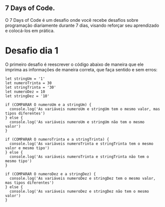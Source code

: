 <h2>7 Days of Code.</h2>
O 7 Days of Code é um desafio onde você recebe desafios sobre programação diariamente durante 7 dias, visando reforçar seu aprendizado e colocá-los em prática.
<h1>Desafio dia 1</h1>
O primeiro desafio é reescrever o código abaixo de maneira que ele imprima as informações de maneira correta, que faça sentido e sem erros:

```
let stringUm = '1'
let numeroTrinta = 30
let stringTrinta = '30'
let numeroDez = 10
let stringDez = '10'

if (COMPARAR O numeroUm e a stringUm) {
  console.log('As variáveis numeroUm e stringUm tem o mesmo valor, mas tipos diferentes')
} else {
  console.log('As variáveis numeroUm e stringUm não tem o mesmo valor')
}

if (COMPARAR O numeroTrinta e a stringTrinta) {
  console.log('As variáveis numeroTrinta e stringTrinta tem o mesmo valor e mesmo tipo')
} else {
  console.log('As variáveis numeroTrinta e stringTrinta não tem o mesmo tipo')
}

if (COMPARAR O numeroDez e a stringDez) {
  console.log('As variáveis numeroDez e stringDez tem o mesmo valor, mas tipos diferentes')
} else {
  console.log('As variáveis numeroDez e stringDez não tem o mesmo valor')
}
```
